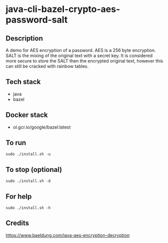 # java-cli-bazel-crypto-aes-password-salt

## Description
A demo for AES encryption of a password.
AES is a 256 byte encryption. SALT is the
mixing of the original text with a secret key.
It is considered more secure to store the
SALT then the encrypted original text, however
this can still be cracked with rainbow tables.

## Tech stack
- java
- bazel

## Docker stack
- ol.gcr.io/google/bazel:latest

## To run
`sudo ./install.sh -u`

## To stop (optional)
`sudo ./install.sh -d`

## For help
`sudo ./install.sh -h`

## Credits
https://www.baeldung.com/java-aes-encryption-decryption
